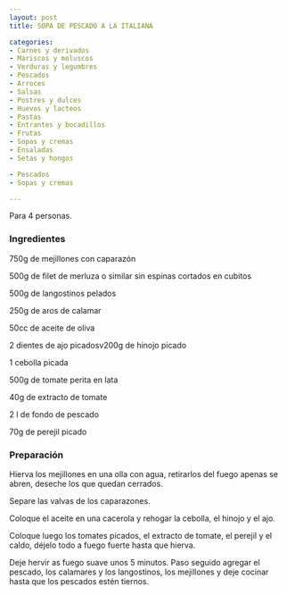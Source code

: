 ```yaml
---
layout: post
title: SOPA DE PESCADO A LA ITALIANA

categories:
- Carnes y derivados
- Mariscos y moluscos
- Verduras y legumbres
- Pescados
- Arroces
- Salsas
- Postres y dulces
- Huevos y lacteos
- Pastas
- Entrantes y bocadillos
- Frutas
- Sopas y cremas
- Ensaladas
- Setas y hongos

- Pescados
- Sopas y cremas

---
```

Para 4 personas.

<h3>Ingredientes</h3>

750g de mejillones con caparazón

500g de filet de merluza o similar sin espinas cortados en cubitos

500g de langostinos pelados

250g de aros de calamar

50cc de aceite de oliva

2 dientes de ajo picadosv200g de hinojo picado

1 cebolla picada

500g de tomate perita en lata

40g de extracto de tomate

2 l de fondo de pescado

70g de perejil picado

<h3>Preparación</h3>

Hierva los mejillones en una olla con agua, retirarlos del fuego apenas se abren, deseche los que quedan cerrados.

Separe las valvas de los caparazones.

Coloque el aceite en una cacerola y rehogar la cebolla, el hinojo y el ajo.

Coloque luego los tomates picados, el extracto de tomate, el perejil y el caldo, déjelo todo a fuego fuerte hasta que hierva.

Deje hervir as fuego suave unos 5 minutos. Paso seguido agregar el pescado, los calamares y los langostinos, los mejillones y deje cocinar hasta que los pescados estén tiernos.

